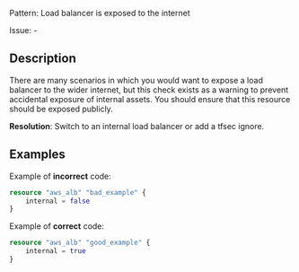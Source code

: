 Pattern: Load balancer is exposed to the internet

Issue: -

## Description

There are many scenarios in which you would want to expose a load balancer to the wider internet, but this check exists as a warning to prevent accidental exposure of internal assets. You should ensure that this resource should be exposed publicly.

**Resolution**: Switch to an internal load balancer or add a tfsec ignore.

## Examples

Example of **incorrect** code:

```terraform
resource "aws_alb" "bad_example" {
	internal = false
}
```

Example of **correct** code:

```terraform
resource "aws_alb" "good_example" {
	internal = true
}
```